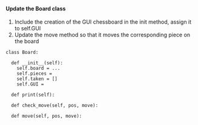 #### Update the Board class
1. Include the creation of the GUI chessboard in the init method, assign it to self.GUI
2. Update the move method so that it moves the corresponding piece on the board

```
class Board:
  
  def __init__(self):
    self.board = ...
    self.pieces = 
    self.taken = []
    self.GUI = 
    
  def print(self):

  def check_move(self, pos, move):
  
  def move(self, pos, move):
  ```
